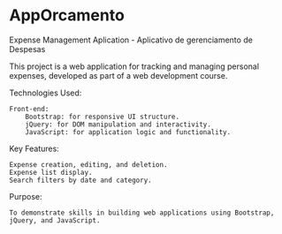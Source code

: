 # AppOrcamento
 Expense Management Aplication - Aplicativo de gerenciamento de Despesas

This project is a web application for tracking and managing personal expenses, developed as part of a web development course.

Technologies Used:

    Front-end:
        Bootstrap: for responsive UI structure.
        jQuery: for DOM manipulation and interactivity.
        JavaScript: for application logic and functionality.

Key Features:

    Expense creation, editing, and deletion.
    Expense list display.
    Search filters by date and category.

Purpose:

    To demonstrate skills in building web applications using Bootstrap, jQuery, and JavaScript.
